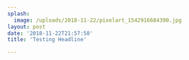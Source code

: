 ```yaml
---
splash:
  image: /uploads/2018-11-22/pixelart_1542916684390.jpg
layout: post
date: '2018-11-22T21:57:58'
title: 'Testing Headline'

---
```

<p><br></p>